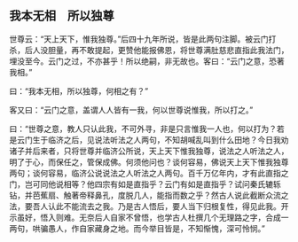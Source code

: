 ## 我本无相　所以独尊

世尊云：“天上天下，惟我独尊。”后四十九年所说，皆是此两句注脚。被云门打杀，后人没胆量，再不敢提起，更赞他能报佛恩，将世尊满肚慈悲直指此我法门，埋没至今。云门之过，不亦甚乎！所以绝嗣，非无故也。客曰：“云门之意，恐著我相。”

曰：“我本无相，所以独尊，何相之有？”

客又曰：“云门之意，盖谓人人皆有一我，何以世尊说惟我，所以打之。”

曰：“世尊之意，教人只认此我，不可外寻，非是只言惟我一人也，何以打为？若是云门生于临济之后，见说法听法之人两句，不知胡喊乱叫到什么田地？今日我劝诸子并后来者，只将世尊并临济公所说，天上天下惟我独尊，说法之人听法之人，明了于心，而保任之，管保成佛。何须他问也？谈何容易，佛说天上天下惟我独尊两句；谈何容易，临济公说说法之人听法之人两句。百千万亿年内，才有此直指之门，岂可同他说相等？他四宗有如是直指乎？云门有如是直指乎？试问秦氏辘轹钻，并芭蕉扇、触著帝释鼻孔，度脱几人，能指而数之乎？然古人说此截断众流之法，要吾人认此不能流去之我。乃是古人悟后，要人当下归根复性，得见此我。开示虽好，悟入则难。无奈后人自家不曾悟，也学古人杜撰几个无理路之字，合成一两句，哄骗愚人，作自家藏身之地。而今举目皆是，不知惭愧，深可怜悯。”
